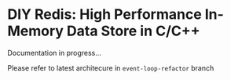 # DIY Redis: High Performance In-Memory Data Store in C/C++

Documentation in progress...

Please refer to latest architecure in `event-loop-refactor` branch
